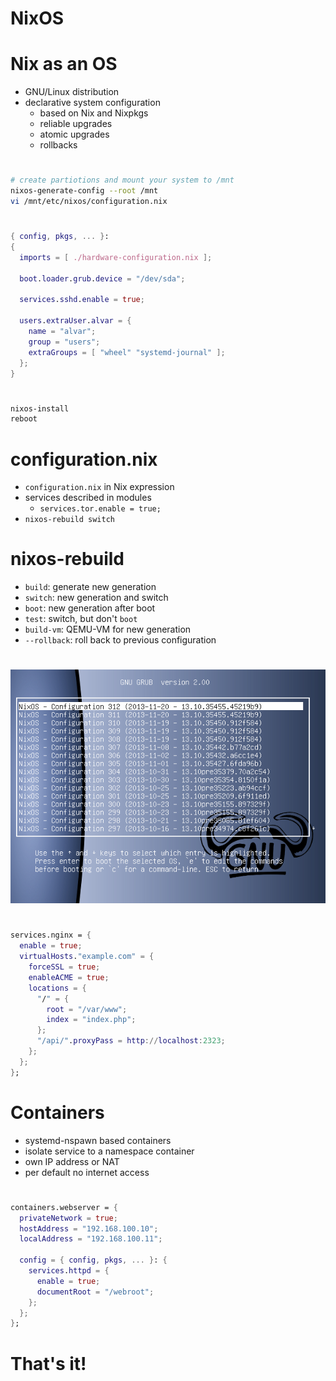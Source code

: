 # NixOS

# Nix as an OS
- GNU/Linux distribution
- declarative system configuration
    - based on Nix and Nixpkgs
    - reliable upgrades
    - atomic upgrades
    - rollbacks

#
```bash
# create partiotions and mount your system to /mnt
nixos-generate-config --root /mnt
vi /mnt/etc/nixos/configuration.nix
```

#
```nix
{ config, pkgs, ... }:
{
  imports = [ ./hardware-configuration.nix ];

  boot.loader.grub.device = "/dev/sda";

  services.sshd.enable = true;

  users.extraUser.alvar = {
    name = "alvar";
    group = "users";
    extraGroups = [ "wheel" "systemd-journal" ];
  };
}

```

#
```bash
nixos-install
reboot
```

# configuration.nix
- `configuration.nix` in Nix expression
- services described in modules
    - `services.tor.enable = true;`
- `nixos-rebuild switch`

# nixos-rebuild
- `build`: generate new generation
- `switch`: new generation and switch
- `boot`: new generation after boot
- `test`: switch, but don't `boot`
- `build-vm`: QEMU-VM for new generation
- `--rollback`: roll back to previous configuration

#
![[Source](https://nixos.org/nixos/about.html)](img/nixos-grub.png)

#
```nix
services.nginx = {
  enable = true;
  virtualHosts."example.com" = {
    forceSSL = true;
    enableACME = true;
    locations = {
      "/" = {
        root = "/var/www";
        index = "index.php";
      };
      "/api/".proxyPass = http://localhost:2323;
    };
  };
};
```

# Containers
- systemd-nspawn based containers
- isolate service to a namespace container
- own IP address or NAT
- per default no internet access

#
```nix
containers.webserver = {
  privateNetwork = true;
  hostAddress = "192.168.100.10";
  localAddress = "192.168.100.11";

  config = { config, pkgs, ... }: {
    services.httpd = {
      enable = true;
      documentRoot = "/webroot";
    };
  };
};
```

# That's it!
